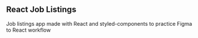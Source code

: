 ## React Job Listings

Job listings app made with React and styled-components to practice Figma to React workflow
